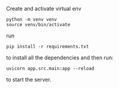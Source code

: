 
Create and activate virtual env
```
python -m venv venv
source venv/bin/activate

```
run
```
pip install -r requirements.txt
```

to install all the dependencies and then run:

```
uvicorn app.src.main:app --reload
```

to start the server.
